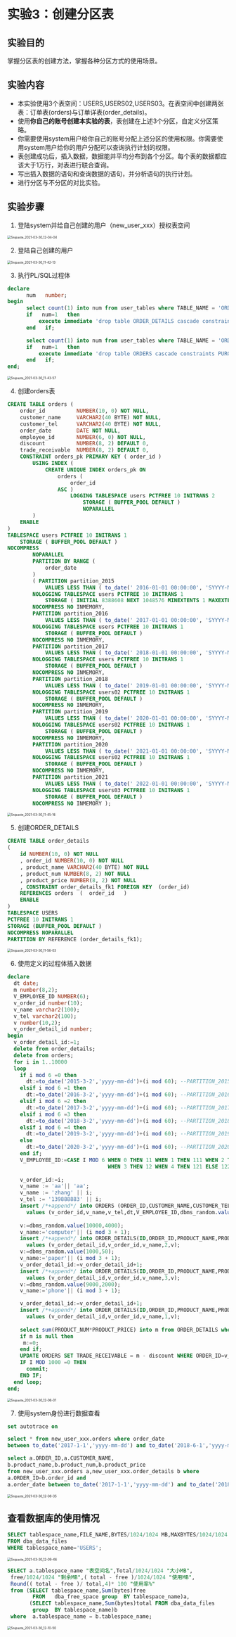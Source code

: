 # 实验3：创建分区表

## 实验目的

掌握分区表的创建方法，掌握各种分区方式的使用场景。

## 实验内容

- 本实验使用3个表空间：USERS,USERS02,USERS03。在表空间中创建两张表：订单表(orders)与订单详表(order_details)。
- 使用**你自己的账号创建本实验的表**，表创建在上述3个分区，自定义分区策略。
- 你需要使用system用户给你自己的账号分配上述分区的使用权限。你需要使用system用户给你的用户分配可以查询执行计划的权限。
- 表创建成功后，插入数据，数据能并平均分布到各个分区。每个表的数据都应该大于1万行，对表进行联合查询。
- 写出插入数据的语句和查询数据的语句，并分析语句的执行计划。
- 进行分区与不分区的对比实验。

## 实验步骤

1. 登陆system并给自己创建的用户（new_user_xxx）授权表空间

<img src="./Snipaste_2021-03-30_12-04-04.png" alt="Snipaste_2021-03-30_12-04-04" style="zoom:50%;" />



2. 登陆自己创建的用户

<img src="./Snipaste_2021-03-30_11-42-13.png" alt="Snipaste_2021-03-30_11-42-13" style="zoom:50%;" />



3. 执行PL/SQL过程体 

```sql
declare
      num   number;
begin
      select count(1) into num from user_tables where TABLE_NAME = 'ORDER_DETAILS';
      if   num=1   then
          execute immediate 'drop table ORDER_DETAILS cascade constraints PURGE';
      end   if;

      select count(1) into num from user_tables where TABLE_NAME = 'ORDERS';
      if   num=1   then
          execute immediate 'drop table ORDERS cascade constraints PURGE';
      end   if;
end;
```

<img src="./Snipaste_2021-03-30_11-43-57.png" alt="Snipaste_2021-03-30_11-43-57" style="zoom:50%;" />



4. 创建orders表

```sql
CREATE TABLE orders (
    order_id          NUMBER(10, 0) NOT NULL,
    customer_name     VARCHAR2(40 BYTE) NOT NULL,
    customer_tel      VARCHAR2(40 BYTE) NOT NULL,
    order_date        DATE NOT NULL,
    employee_id       NUMBER(6, 0) NOT NULL,
    discount          NUMBER(8, 2) DEFAULT 0,
    trade_receivable  NUMBER(8, 2) DEFAULT 0,
    CONSTRAINT orders_pk PRIMARY KEY ( order_id )
        USING INDEX (
            CREATE UNIQUE INDEX orders_pk ON
                orders (
                    order_id
                ASC )
                    LOGGING TABLESPACE users PCTFREE 10 INITRANS 2
                        STORAGE ( BUFFER_POOL DEFAULT )
                        NOPARALLEL
        )
    ENABLE
)
TABLESPACE users PCTFREE 10 INITRANS 1
    STORAGE ( BUFFER_POOL DEFAULT )
NOCOMPRESS
        NOPARALLEL
        PARTITION BY RANGE (
            order_date
        )
        ( PARTITION partition_2015
            VALUES LESS THAN ( to_date(' 2016-01-01 00:00:00', 'SYYYY-MM-DD HH24:MI:SS', 'NLS_CALENDAR=GREGORIAN') )
        NOLOGGING TABLESPACE users PCTFREE 10 INITRANS 1
            STORAGE ( INITIAL 8388608 NEXT 1048576 MINEXTENTS 1 MAXEXTENTS UNLIMITED BUFFER_POOL DEFAULT )
        NOCOMPRESS NO INMEMORY,
        PARTITION partition_2016
            VALUES LESS THAN ( to_date(' 2017-01-01 00:00:00', 'SYYYY-MM-DD HH24:MI:SS', 'NLS_CALENDAR=GREGORIAN') )
        NOLOGGING TABLESPACE users PCTFREE 10 INITRANS 1
            STORAGE ( BUFFER_POOL DEFAULT )
        NOCOMPRESS NO INMEMORY,
        PARTITION partition_2017
            VALUES LESS THAN ( to_date(' 2018-01-01 00:00:00', 'SYYYY-MM-DD HH24:MI:SS', 'NLS_CALENDAR=GREGORIAN') )
        NOLOGGING TABLESPACE users PCTFREE 10 INITRANS 1
            STORAGE ( BUFFER_POOL DEFAULT )
        NOCOMPRESS NO INMEMORY,
        PARTITION partition_2018
            VALUES LESS THAN ( to_date(' 2019-01-01 00:00:00', 'SYYYY-MM-DD HH24:MI:SS', 'NLS_CALENDAR=GREGORIAN') )
        NOLOGGING TABLESPACE users02 PCTFREE 10 INITRANS 1
            STORAGE ( BUFFER_POOL DEFAULT )
        NOCOMPRESS NO INMEMORY,
        PARTITION partition_2019
            VALUES LESS THAN ( to_date(' 2020-01-01 00:00:00', 'SYYYY-MM-DD HH24:MI:SS', 'NLS_CALENDAR=GREGORIAN') )
        NOLOGGING TABLESPACE users02 PCTFREE 10 INITRANS 1
            STORAGE ( BUFFER_POOL DEFAULT )
        NOCOMPRESS NO INMEMORY,
        PARTITION partition_2020
            VALUES LESS THAN ( to_date(' 2021-01-01 00:00:00', 'SYYYY-MM-DD HH24:MI:SS', 'NLS_CALENDAR=GREGORIAN') )
        NOLOGGING TABLESPACE users02 PCTFREE 10 INITRANS 1
            STORAGE ( BUFFER_POOL DEFAULT )
        NOCOMPRESS NO INMEMORY,
        PARTITION partition_2021
            VALUES LESS THAN ( to_date(' 2022-01-01 00:00:00', 'SYYYY-MM-DD HH24:MI:SS', 'NLS_CALENDAR=GREGORIAN') )
        NOLOGGING TABLESPACE users03 PCTFREE 10 INITRANS 1
            STORAGE ( BUFFER_POOL DEFAULT )
        NOCOMPRESS NO INMEMORY );
```

<img src="./Snipaste_2021-03-30_11-45-16.png" alt="Snipaste_2021-03-30_11-45-16" style="zoom:50%;" />



5. 创建ORDER_DETAILS

```sql
CREATE TABLE order_details
(
	id NUMBER(10, 0) NOT NULL
	, order_id NUMBER(10, 0) NOT NULL
	, product_name VARCHAR2(40 BYTE) NOT NULL
	, product_num NUMBER(8, 2) NOT NULL
	, product_price NUMBER(8, 2) NOT NULL
	, CONSTRAINT order_details_fk1 FOREIGN KEY  (order_id)
	REFERENCES orders  (  order_id   )
	ENABLE
)
TABLESPACE USERS
PCTFREE 10 INITRANS 1
STORAGE (BUFFER_POOL DEFAULT )
NOCOMPRESS NOPARALLEL
PARTITION BY REFERENCE (order_details_fk1);
```

<img src="./Snipaste_2021-03-30_11-56-03.png" alt="Snipaste_2021-03-30_11-56-03" style="zoom:50%;" />



6. 使用定义的过程体插入数据

```sql
declare
  dt date;
  m number(8,2);
  V_EMPLOYEE_ID NUMBER(6);
  v_order_id number(10);
  v_name varchar2(100);
  v_tel varchar2(100);
  v number(10,2);
  v_order_detail_id number;
begin
  v_order_detail_id:=1;
  delete from order_details;
  delete from orders;
  for i in 1..10000
  loop
    if i mod 6 =0 then
      dt:=to_date('2015-3-2','yyyy-mm-dd')+(i mod 60); --PARTITION_2015
    elsif i mod 6 =1 then
      dt:=to_date('2016-3-2','yyyy-mm-dd')+(i mod 60); --PARTITION_2016
    elsif i mod 6 =2 then
      dt:=to_date('2017-3-2','yyyy-mm-dd')+(i mod 60); --PARTITION_2017
    elsif i mod 6 =3 then
      dt:=to_date('2018-3-2','yyyy-mm-dd')+(i mod 60); --PARTITION_2018
    elsif i mod 6 =4 then
      dt:=to_date('2019-3-2','yyyy-mm-dd')+(i mod 60); --PARTITION_2019
    else
      dt:=to_date('2020-3-2','yyyy-mm-dd')+(i mod 60); --PARTITION_2020
    end if;
    V_EMPLOYEE_ID:=CASE I MOD 6 WHEN 0 THEN 11 WHEN 1 THEN 111 WHEN 2 THEN 112
                                WHEN 3 THEN 12 WHEN 4 THEN 121 ELSE 122 END;
	
    v_order_id:=i;
    v_name := 'aa'|| 'aa';
    v_name := 'zhang' || i;
    v_tel := '139888883' || i;
    insert /*+append*/ into ORDERS (ORDER_ID,CUSTOMER_NAME,CUSTOMER_TEL,ORDER_DATE,EMPLOYEE_ID,DISCOUNT)
      values (v_order_id,v_name,v_tel,dt,V_EMPLOYEE_ID,dbms_random.value(100,0));
	
    v:=dbms_random.value(10000,4000);
    v_name:='computer'|| (i mod 3 + 1);
    insert /*+append*/ into ORDER_DETAILS(ID,ORDER_ID,PRODUCT_NAME,PRODUCT_NUM,PRODUCT_PRICE)
      values (v_order_detail_id,v_order_id,v_name,2,v);
    v:=dbms_random.value(1000,50);
    v_name:='paper'|| (i mod 3 + 1);
    v_order_detail_id:=v_order_detail_id+1;
    insert /*+append*/ into ORDER_DETAILS(ID,ORDER_ID,PRODUCT_NAME,PRODUCT_NUM,PRODUCT_PRICE)
      values (v_order_detail_id,v_order_id,v_name,3,v);
    v:=dbms_random.value(9000,2000);
    v_name:='phone'|| (i mod 3 + 1);

    v_order_detail_id:=v_order_detail_id+1;
    insert /*+append*/ into ORDER_DETAILS(ID,ORDER_ID,PRODUCT_NAME,PRODUCT_NUM,PRODUCT_PRICE)
      values (v_order_detail_id,v_order_id,v_name,1,v);
	
    select sum(PRODUCT_NUM*PRODUCT_PRICE) into m from ORDER_DETAILS where ORDER_ID=v_order_id;
    if m is null then
     m:=0;
    end if;
    UPDATE ORDERS SET TRADE_RECEIVABLE = m - discount WHERE ORDER_ID=v_order_id;
    IF I MOD 1000 =0 THEN
      commit; 
    END IF;
  end loop;
end;
```

<img src="./Snipaste_2021-03-30_12-06-01.png" alt="Snipaste_2021-03-30_12-06-01" style="zoom:50%;" />



7. 使用system身份进行数据查看

```sql
set autotrace on

select * from new_user_xxx.orders where order_date
between to_date('2017-1-1','yyyy-mm-dd') and to_date('2018-6-1','yyyy-mm-dd');

select a.ORDER_ID,a.CUSTOMER_NAME,
b.product_name,b.product_num,b.product_price
from new_user_xxx.orders a,new_user_xxx.order_details b where
a.ORDER_ID=b.order_id and
a.order_date between to_date('2017-1-1','yyyy-mm-dd') and to_date('2018-6-1','yyyy-mm-dd');
```

<img src="./Snipaste_2021-03-30_12-08-35.png" alt="Snipaste_2021-03-30_12-08-35" style="zoom:50%;" />





## 查看数据库的使用情况

```sql
SELECT tablespace_name,FILE_NAME,BYTES/1024/1024 MB,MAXBYTES/1024/1024 MAX_MB,autoextensible
FROM dba_data_files  
WHERE tablespace_name='USERS';
```

<img src="./Snipaste_2021-03-30_12-09-46.png" alt="Snipaste_2021-03-30_12-09-46" style="zoom:50%;" />

```sql
SELECT a.tablespace_name "表空间名",Total/1024/1024 "大小MB",
 free/1024/1024 "剩余MB",( total - free )/1024/1024 "使用MB",
 Round(( total - free )/ total,4)* 100 "使用率%"
 from (SELECT tablespace_name,Sum(bytes)free
        FROM   dba_free_space group  BY tablespace_name)a,
       (SELECT tablespace_name,Sum(bytes)total FROM dba_data_files
        group  BY tablespace_name)b
 where  a.tablespace_name = b.tablespace_name;
```

<img src="./Snipaste_2021-03-30_12-10-50.png" alt="Snipaste_2021-03-30_12-10-50" style="zoom:50%;" />

